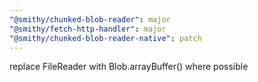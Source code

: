 ```yaml
---
"@smithy/chunked-blob-reader": major
"@smithy/fetch-http-handler": major
"@smithy/chunked-blob-reader-native": patch
---
```


replace FileReader with Blob.arrayBuffer() where possible
